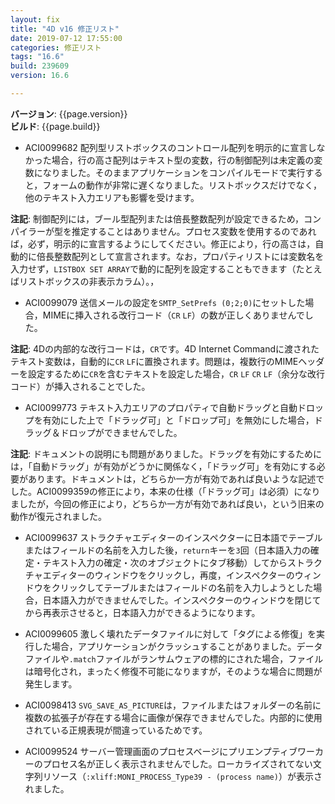 ```yaml
---
layout: fix
title: "4D v16 修正リスト"
date: 2019-07-12 17:55:00
categories: 修正リスト
tags: "16.6"
build: 239609
version: 16.6

---
```


**バージョン**: {{page.version}}  
**ビルド**: {{page.build}}  

* ACI0099682 配列型リストボックスのコントロール配列を明示的に宣言しなかった場合，行の高さ配列はテキスト型の変数，行の制御配列は未定義の変数になりました。そのままアプリケーションをコンパイルモードで実行すると，フォームの動作が非常に遅くなりました。リストボックスだけでなく，他のテキスト入力エリアも影響を受けます。

**注記**: 制御配列には，ブール型配列または倍長整数配列が設定できるため，コンパイラーが型を推定することはありません。プロセス変数を使用するのであれば，必ず，明示的に宣言するようにしてください。修正により，行の高さは，自動的に倍長整数配列として宣言されます。なお，プロパティリストには変数名を入力せず，``LISTBOX SET ARRAY``で動的に配列を設定することもできます（たとえばリストボックスの非表示カラム）。，

* ACI0099079 送信メールの設定を``SMTP_SetPrefs (0;2;0)``にセットした場合，MIMEに挿入される改行コード（``CR`` ``LF``）の数が正しくありませんでした。

**注記**: 4Dの内部的な改行コードは，``CR``です。4D Internet Commandに渡されたテキスト変数は，自動的に``CR`` ``LF``に置換されます。問題は，複数行のMIMEヘッダーを設定するために``CR``を含むテキストを設定した場合，``CR`` ``LF`` ``CR`` ``LF``（余分な改行コード）が挿入されることでした。

* ACI0099773 テキスト入力エリアのプロパティで自動ドラッグと自動ドロップを有効にした上で「ドラッグ可」と「ドロップ可」を無効にした場合，ドラッグ＆ドロップができませんでした。

**注記**: ドキュメントの説明にも問題がありました。ドラッグを有効にするためには，「自動ドラッグ」が有効がどうかに関係なく，「ドラッグ可」を有効にする必要があります。ドキュメントは，どちらか一方が有効であれば良いような記述でした。ACI0099359の修正により，本来の仕様（「ドラッグ可」は必須）になりましたが，今回の修正により，どちらか一方が有効であれば良い，という旧来の動作が復元されました。

* ACI0099637 ストラクチャエディターのインスペクターに日本語でテーブルまたはフィールドの名前を入力した後，``return``キーを``3``回（日本語入力の確定・テキスト入力の確定・次のオブジェクトにタブ移動）してからストラクチャエディターのウィンドウをクリックし，再度，インスペクターのウィンドウをクリックしてテーブルまたはフィールドの名前を入力しようとした場合，日本語入力ができませんでした。インスペクターのウィンドウを閉じてから再表示させると，日本語入力ができるようになります。

* ACI0099605 激しく壊れたデータファイルに対して「タグによる修復」を実行した場合，アプリケーションがクラッシュすることがありました。データファイルや``.match``ファイルがランサムウェアの標的にされた場合，ファイルは暗号化され，まったく修復不可能になりますが，そのような場合に問題が発生します。

* ACI0098413 ``SVG_SAVE_AS_PICTURE``は，ファイルまたはフォルダーの名前に複数の拡張子が存在する場合に画像が保存できませんでした。内部的に使用されている正規表現が間違っているためです。

* ACI0099524 サーバー管理画面のプロセスベージにプリエンプティブワーカーのプロセス名が正しく表示されませんでした。ローカライズされてない文字列リソース（``:xliff:MONI_PROCESS_Type39 - (process name)``）が表示されました。
